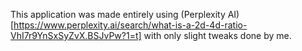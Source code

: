 This application was made entirely using (Perplexity AI)[https://www.perplexity.ai/search/what-is-a-2d-4d-ratio-VhI7r9YnSxSyZvX.BSJvPw?1=t] with only slight tweaks done by me.
